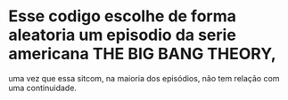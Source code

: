 # Esse codigo escolhe de forma aleatoria um episodio da serie americana THE BIG BANG THEORY,
uma vez que essa sitcom, na maioria dos episódios, não tem relação com uma continuidade.
